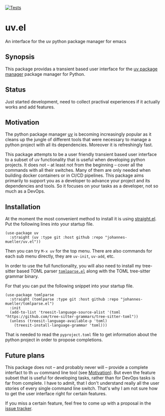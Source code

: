 [![Tests](https://github.com/johannes-mueller/uv.el/actions/workflows/test.yml/badge.svg)](https://github.com/johannes-mueller/uv.el/actions/workflows/test.yml)

# uv.el

An interface for the uv python package manager for emacs


## Synopsis

This package providas a transient based user interface for the [uv package
manager](https://github.com/astral-sh/uv) package manager for Python.


## Status

Just started development, need to collect practival experiences if it actually
works and add features.


## Motivation

The python package manager [uv](https://docs.astral.sh/uv/) is becoming
increasingly popular as it cleans up the jungle of different tools that were
necessary to manage a python project with all its dependencies.  Moreover it is
refreshingly fast.

This package attempts to be a user friendly transient based user interface to a
subset of uv functionality that is useful when developing python projects.  It
does not – at least not from the beginning – cover all the commands with all
their switches.  Many of them are only needed when building docker containers
or in CI/CD pipelines.  This package aims primarily to support you as a
developer to advance your project and its dependencies and tools.  So it
focuses on your tasks as a developer, not so much as a DevOps.


## Installation

At the moment the most convenient method to install it is using
[straight.el](https://github.com/raxod502/straight.el). Put the following lines
into your startup file.

```elisp
(use-package uv
  :straight (uv :type git :host github :repo "johannes-mueller/uv.el"))
```

Then you can try `M-x uv` for the top menu. There are also commands for each
sub menu directly, they are `uv-init`, `uv-add`, etc.

In order to use the full functionality, you will also need to install my
tree-sitter based TOML parser
[`tomlparse.el`](https://github.com/johannes-mueller/tomlparse.el) along with
the TOML tree-sitter grammar binary.

For that you can put the following snippet into your startup file.

```elisp
(use-package tomlparse
  :straight (tomlparse :type git :host github :repo "johannes-mueller/tomlparse.el")
  :init
  (add-to-list 'treesit-language-source-alist '(toml "https://github.com/tree-sitter-grammars/tree-sitter-toml"))
  (unless (treesit-language-available-p 'toml)
    (treesit-install-language-grammar 'toml)))
```

That is needed to read the `pyproject.toml` file to get information about the
python project in order to propose completions.


## Future plans

This package does not – and probably never will – provide a complete interfact
to th `uv` command line tool (see [Motivation](#motivation)).  But even the
feature subset that is useful for developing tasks, rather than for DevOps
tasks is far from complete.  I have to admit, that I don't understand really
all the user stories of every single command line switch.  That's why I am not
sure how to get the user interface right for certain features.

If you miss a certain feature, feel free to come up with a proposal in the
[issue tracker](https://github.com/johannes-mueller/uv.el/issues).
